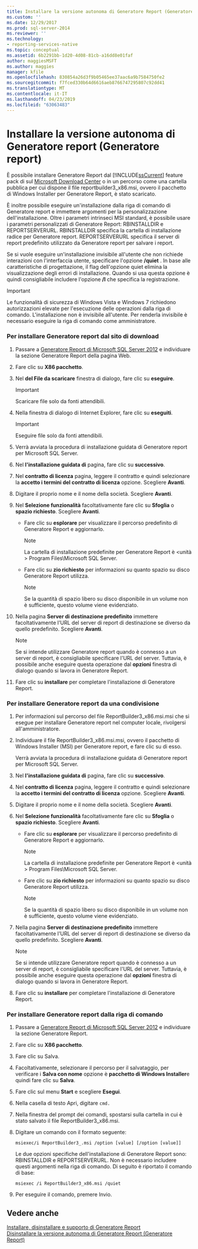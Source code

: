 ```yaml
---
title: Installare la versione autonoma di Generatore Report (Generatore Report) | Microsoft Docs
ms.custom: ''
ms.date: 12/29/2017
ms.prod: sql-server-2014
ms.reviewer: ''
ms.technology:
- reporting-services-native
ms.topic: conceptual
ms.assetid: 6b2291bb-1d20-4d08-81cb-a16dd8e01faf
author: maggiesMSFT
ms.author: maggies
manager: kfile
ms.openlocfilehash: 830854a26d3f9b05465ee37aac6a9b7584750fe2
ms.sourcegitcommit: f7fced330b64d6616aeb8766747295807c92dd41
ms.translationtype: MT
ms.contentlocale: it-IT
ms.lasthandoff: 04/23/2019
ms.locfileid: "63063483"
---
```

# <a name="install-the-stand-alone-version-of-report-builder-report-builder"></a>Installare la versione autonoma di Generatore report (Generatore report)
  È possibile installare Generatore Report dal [!INCLUDE[ssCurrent](../../includes/sscurrent-md.md)] feature pack di sul [Microsoft Download Center](https://go.microsoft.com/fwlink/?LinkID=168472) o in un percorso come una cartella pubblica per cui dispone il file reportbuilder3_x86.msi, ovvero il pacchetto di Windows Installer per Generatore Report, è stato scaricato.  
  
 È inoltre possibile eseguire un'installazione dalla riga di comando di Generatore report e immettere argomenti per la personalizzazione dell'installazione. Oltre i parametri intrinseci MSI standard, è possibile usare i parametri personalizzati di Generatore Report: RBINSTALLDIR e REPORTSERVERURL. RBINSTALLDIR specifica la cartella di installazione radice per Generatore report. REPORTSERVERURL specifica il server di report predefinito utilizzato da Generatore report per salvare i report.  
  
 Se si vuole eseguire un'installazione invisibile all'utente che non richiede interazioni con l'interfaccia utente, specificare l'opzione **/quiet** . In base alle caratteristiche di progettazione, il flag dell'opzione quiet elimina la visualizzazione degli errori di installazione. Quando si usa questa opzione è quindi consigliabile includere l'opzione **/l** che specifica la registrazione.  
  
> [!IMPORTANT]  
>  Le funzionalità di sicurezza di Windows Vista e Windows 7 richiedono autorizzazioni elevate per l'esecuzione delle operazioni dalla riga di comando. L'installazione non è invisibile all'utente. Per renderla invisibile è necessario eseguire la riga di comando come amministratore.  
  
### <a name="to-install-report-builder-from-the-download-site"></a>Per installare Generatore report dal sito di download  
  
1.  Passare a [Generatore Report di Microsoft SQL Server 2012](https://go.microsoft.com/fwlink/?LinkID=219138) e individuare la sezione Generatore Report della pagina Web.  
  
2.  Fare clic su **X86 pacchetto**.  
  
3.  Nel **del File da scaricare** finestra di dialogo, fare clic su **eseguire**.  
  
    > [!IMPORTANT]  
    >  Scaricare file solo da fonti attendibili.  
  
4.  Nella finestra di dialogo di Internet Explorer, fare clic su **eseguiti**.  
  
    > [!IMPORTANT]  
    >  Eseguire file solo da fonti attendibili.  
  
5.  Verrà avviata la procedura di installazione guidata di Generatore report per Microsoft SQL Server.  
  
6.  Nel **l'installazione guidata di** pagina, fare clic su **successivo**.  
  
7.  Nel **contratto di licenza** pagina, leggere il contratto e quindi selezionare la **accetto i termini del contratto di licenza** opzione. Scegliere **Avanti**.  
  
8.  Digitare il proprio nome e il nome della società. Scegliere **Avanti**.  
  
9. Nel **Selezione funzionalità** facoltativamente fare clic su **Sfoglia** o **spazio richiesto**. Scegliere **Avanti**.  
  
    -   Fare clic su **esplorare** per visualizzare il percorso predefinito di Generatore Report e aggiornarlo.  
  
        > [!NOTE]  
        >  La cartella di installazione predefinite per Generatore Report è \<unità > Program Files\Microsoft SQL Server.  
  
    -   Fare clic su **zio richiesto** per informazioni su quanto spazio su disco Generatore Report utilizza.  
  
        > [!NOTE]  
        >  Se la quantità di spazio libero su disco disponibile in un volume non è sufficiente, questo volume viene evidenziato.  
  
10. Nella pagina **Server di destinazione predefinito** immettere facoltativamente l'URL del server di report di destinazione se diverso da quello predefinito. Scegliere **Avanti**.  
  
    > [!NOTE]  
    >  Se si intende utilizzare Generatore report quando è connesso a un server di report, è consigliabile specificare l'URL del server. Tuttavia, è possibile anche eseguire questa operazione dal **opzioni** finestra di dialogo quando si lavora in Generatore Report.  
  
11. Fare clic su **installare** per completare l'installazione di Generatore Report.  
  
### <a name="to-install-report-builder-from-a-share"></a>Per installare Generatore report da una condivisione  
  
1.  Per informazioni sul percorso del file ReportBuilder3_x86.msi.msi che si esegue per installare Generatore report nel computer locale, rivolgersi all'amministratore.  
  
2.  Individuare il file ReportBuilder3_x86.msi.msi, ovvero il pacchetto di Windows Installer (MSI) per Generatore report, e fare clic su di esso.  
  
     Verrà avviata la procedura di installazione guidata di Generatore report per Microsoft SQL Server.  
  
3.  Nel **l'installazione guidata di** pagina, fare clic su **successivo**.  
  
4.  Nel **contratto di licenza** pagina, leggere il contratto e quindi selezionare la **accetto i termini del contratto di licenza** opzione. Scegliere **Avanti**.  
  
5.  Digitare il proprio nome e il nome della società. Scegliere **Avanti**.  
  
6.  Nel **Selezione funzionalità** facoltativamente fare clic su **Sfoglia** o **spazio richiesto**. Scegliere **Avanti**.  
  
    -   Fare clic su **esplorare** per visualizzare il percorso predefinito di Generatore Report e aggiornarlo.  
  
        > [!NOTE]  
        >  La cartella di installazione predefinite per Generatore Report è \<unità > Program Files\Microsoft SQL Server.  
  
    -   Fare clic su **zio richiesto** per informazioni su quanto spazio su disco Generatore Report utilizza.  
  
        > [!NOTE]  
        >  Se la quantità di spazio libero su disco disponibile in un volume non è sufficiente, questo volume viene evidenziato.  
  
7.  Nella pagina **Server di destinazione predefinito** immettere facoltativamente l'URL del server di report di destinazione se diverso da quello predefinito. Scegliere **Avanti**.  
  
    > [!NOTE]  
    >  Se si intende utilizzare Generatore report quando è connesso a un server di report, è consigliabile specificare l'URL del server. Tuttavia, è possibile anche eseguire questa operazione dal **opzioni** finestra di dialogo quando si lavora in Generatore Report.  
  
8.  Fare clic su **installare** per completare l'installazione di Generatore Report.  
  
### <a name="to-install-report-builder-from-the-command-line"></a>Per installare Generatore report dalla riga di comando  
  
1.  Passare a [Generatore Report di Microsoft SQL Server 2012](https://go.microsoft.com/fwlink/?LinkID=219138) e individuare la sezione Generatore Report.  
  
2.  Fare clic su **X86 pacchetto**.  
  
3.  Fare clic su Salva.  
  
4.  Facoltativamente, selezionare il percorso per il salvataggio, per verificare i **Salva con nome** opzione è **pacchetto di Windows Installer**e quindi fare clic su **Salva**.  
  
5.  Fare clic sul menu **Start** e scegliere **Esegui**.  
  
6.  Nella casella di testo Apri, digitare `cmd.`  
  
7.  Nella finestra del prompt dei comandi, spostarsi sulla cartella in cui è stato salvato il file ReportBuilder3_x86.msi.  
  
8.  Digitare un comando con il formato seguente:  
  
     `msiexec/i ReportBuilder3_.msi /option [value] [/option [value]]`  
  
     Le due opzioni specifiche dell'installazione di Generatore Report sono: RBINSTALLDIR e REPORTSERVERURL. Non è necessario includere questi argomenti nella riga di comando. Di seguito è riportato il comando di base:  
  
     `msiexec /i ReportBuilder3_x86.msi /quiet`  
  
9. Per eseguire il comando, premere Invio.  
  
## <a name="see-also"></a>Vedere anche  
 [Installare, disinstallare e supporto di Generatore Report](../install-uninstall-and-report-builder-support.md)   
 [Disinstallare la versione autonoma di Generatore Report &#40;Generatore Report&#41;](install-report-builder.md)  
  
  
